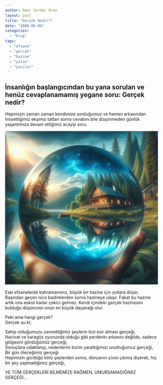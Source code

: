 ```yaml
---
author: Ömer Serdar Ören
layout: post
title: "Gerçek Nedir?"
date: "2008-06-09"
categories: 
  - "blog"
tags: 
  - "efsane"
  - "gercek"
  - "hazine"
  - "yalan"
  - "yazilar"
---
```



## İnsanlığın başlangıcından bu yana sorulan ve henüz cevaplanamamış yegane soru: Gerçek nedir?

Hepimizin zaman zaman kendimize sorduğumuz ve hemen arkasından hissettiğimiz ekşimsi tattan sonra cevabını bile düşünmeden günlük yaşantımıza devam ettiğimiz acayip soru.

![](/assets/img/2008/06/doga-orman-ahsap-ev-deniz-nehir-mavi-gokyuzu-manzara-reality-bing-image-creator-1.jpeg)

Eski efsanelerde kahramanımız, büyük bir hazine için yollara düşer. Başından geçen nice badirelerden sonra hazineye ulaşır. Fakat bu hazine artık ona eskisi kadar çekici gelmez. Kendi içindeki gerçek hazinesini bulduğu düşüncesi onun en büyük dayanağı olur.

Peki ama hangi gerçek?  
Gerçek şu ki;

Sahip olduğumuzu zannettiğimiz şeylerin bizi esir alması gerçeği,  
Hacivat ve karagöz oyununda olduğu gibi perdenin arkasını değilde, sadece gölgesini gördüğümüz gerçeği,  
Sonuçlara odaklanıp, nedenlerini bizim yarattığımızı unuttuğumuz gerçeği,  
Bir gün öleceğimiz gerçeği  
Hepimizin gördüğü kötü şeylerden sonra, dünyanın çivisi çıkmış diyerek, hiç bir şey yapmadığımız gerçeği,

VE TÜM GERÇEKLERİ BİLMEMİZE RAĞMEN, UMURSAMADIĞIMIZ GERÇEĞİ…
